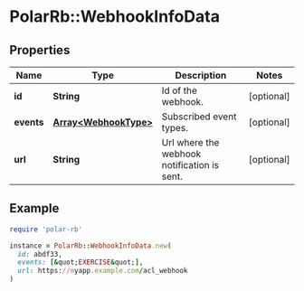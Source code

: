 # PolarRb::WebhookInfoData

## Properties

| Name | Type | Description | Notes |
| ---- | ---- | ----------- | ----- |
| **id** | **String** | Id of the webhook. | [optional] |
| **events** | [**Array&lt;WebhookType&gt;**](WebhookType.md) | Subscribed event types. | [optional] |
| **url** | **String** | Url where the webhook notification is sent. | [optional] |

## Example

```ruby
require 'polar-rb'

instance = PolarRb::WebhookInfoData.new(
  id: abdf33,
  events: [&quot;EXERCISE&quot;],
  url: https://myapp.example.com/acl_webhook
)
```

